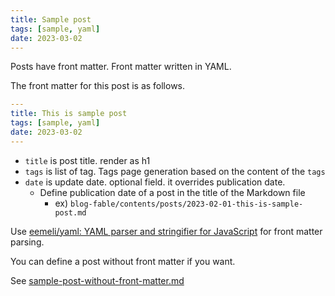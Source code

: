 ```yaml
---
title: Sample post
tags: [sample, yaml]
date: 2023-03-02
---
```


Posts have front matter.
Front matter written in YAML.

The front matter for this post is as follows.

```yaml
---
title: This is sample post
tags: [sample, yaml]
date: 2023-03-02
---
```

- `title` is post title. render as h1
- `tags` is list of tag. Tags page generation based on the content of the `tags`
- `date` is update date. optional field. it overrides publication date.
  - Define publication date of a post in the title of the Markdown file
    - ex) `blog-fable/contents/posts/2023-02-01-this-is-sample-post.md`

Use [eemeli/yaml: YAML parser and stringifier for JavaScript](https://github.com/eemeli/yaml) for front matter parsing.

You can define a post without front matter if you want.

See [sample-post-without-front-matter.md](/blog-fable/posts/2023-01-01-sample-post-without-front-matter.html)
